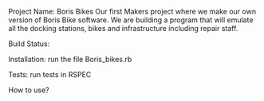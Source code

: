Project Name: Boris Bikes
Our first Makers project where we make our own version of Boris Bike software. We are building a program that will emulate all the docking stations, bikes and infrastructure including repair staff.

Build Status:

Installation: run the file Boris_bikes.rb

Tests: run tests in RSPEC

How to use? 
